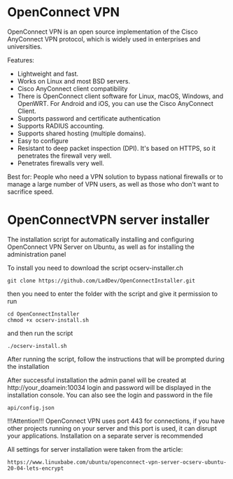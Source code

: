 # OpenConnect VPN

OpenConnect VPN is an open source implementation of the Cisco
AnyConnect VPN protocol, which is widely used in enterprises and
universities.


Features:
- Lightweight and fast.
- Works on Linux and most BSD servers.
- Cisco AnyConnect client compatibility
- There is OpenConnect client software for Linux,
  macOS, Windows, and OpenWRT. For Android and iOS, you can use the Cisco
  AnyConnect Client.
- Supports password and certificate authentication
- Supports RADIUS accounting.
- Supports shared hosting (multiple domains).
- Easy to configure
- Resistant to deep packet inspection (DPI). It's based on HTTPS, so it penetrates the firewall very well.
- Penetrates firewalls very well.

Best for: People who need a VPN solution to bypass
national firewalls or to manage a large number of VPN
users, as well as those who don't want to sacrifice speed.

# OpenConnectVPN server installer
The installation script for automatically installing and configuring OpenConnect VPN Server on Ubuntu, as well as for installing the administration panel

To install you need to download the script ocserv-installer.ch
```
git clone https://github.com/LadDev/OpenConnectInstaller.git
```
then you need to enter the folder with the script and give it permission to run

```
cd OpenConnectInstaller
chmod +x ocserv-install.sh
```
and then run the script

```
./ocserv-install.sh
```
After running the script, follow the instructions that will be prompted during the installation

After successful installation the admin panel will be created at http://your_doamein:10034 login and password will be displayed in the installation console. You can also see the login and password in the file
```
api/config.json
```

!!!Attention!!! OpenConnect VPN uses port 443 for connections, if you have other projects running on your server and this port is used, it can disrupt your applications.
Installation on a separate server is recommended

All settings for server installation were taken from the article:
```url
https://www.linuxbabe.com/ubuntu/openconnect-vpn-server-ocserv-ubuntu-20-04-lets-encrypt
```
